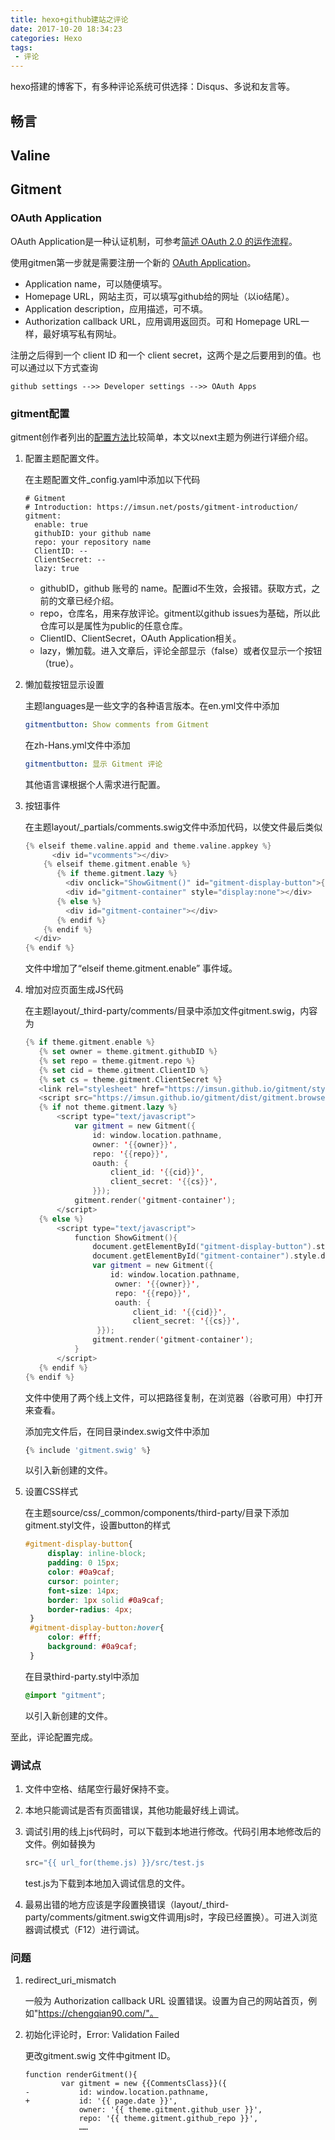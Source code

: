 ```yaml
---
title: hexo+github建站之评论
date: 2017-10-20 18:34:23
categories: Hexo
tags:
 - 评论
---
```


hexo搭建的博客下，有多种评论系统可供选择：Disqus、多说和友言等。
<!--more-->
## 畅言

## Valine

## Gitment

### OAuth Application

OAuth Application是一种认证机制，可参考[简述 OAuth 2.0 的运作流程](http://www.barretlee.com/blog/2016/01/10/oauth2-introduce/)。

使用gitmen第一步就是需要注册一个新的 [OAuth Application](https://github.com/settings/applications/new)。

- Application name，可以随便填写。
- Homepage URL，网站主页，可以填写github给的网址（以io结尾）。
- Application description，应用描述，可不填。
- Authorization callback URL，应用调用返回页。可和 Homepage URL一样，最好填写私有网址。

注册之后得到一个 client ID 和一个 client secret，这两个是之后要用到的值。也可以通过以下方式查询

```
github settings -->> Developer settings -->> OAuth Apps
```

### gitment配置

gitment创作者列出的[配置方法](https://imsun.net/posts/gitment-introduction/)比较简单，本文以next主题为例进行详细介绍。

1. 配置主题配置文件。

   在主题配置文件\_config.yaml中添加以下代码

   ```
   # Gitment
   # Introduction: https://imsun.net/posts/gitment-introduction/
   gitment:
     enable: true
     githubID: your github name
     repo: your repository name
     ClientID: --
     ClientSecret: --
     lazy: true
   ```

   - githubID，github 账号的 name。配置id不生效，会报错。获取方式，之前的文章已经介绍。
   - repo，仓库名，用来存放评论。gitment以github issues为基础，所以此仓库可以是属性为public的任意仓库。
   - ClientID、ClientSecret，OAuth Application相关。
   - lazy，懒加载。进入文章后，评论全部显示（false）或者仅显示一个按钮（true）。

2. 懒加载按钮显示设置

   主题languages是一些文字的各种语言版本。在en.yml文件中添加

   ```yaml
   gitmentbutton: Show comments from Gitment
   ```

   在zh-Hans.yml文件中添加

   ```yaml
   gitmentbutton: 显示 Gitment 评论
   ```

   其他语言课根据个人需求进行配置。

3. 按钮事件

   在主题layout/_partials/comments.swig文件中添加代码，以使文件最后类似

   ```swift
   {% elseif theme.valine.appid and theme.valine.appkey %}
         <div id="vcomments"></div>
       {% elseif theme.gitment.enable %}
          {% if theme.gitment.lazy %}
            <div onclick="ShowGitment()" id="gitment-display-button">{{ __('gitmentbutton') }}</div>
            <div id="gitment-container" style="display:none"></div>
          {% else %}
            <div id="gitment-container"></div>
          {% endif %}	
       {% endif %}
     </div>
   {% endif %}
   ```

   文件中增加了“elseif theme.gitment.enable” 事件域。

4. 增加对应页面生成JS代码

   在主题layout/_third-party/comments/目录中添加文件gitment.swig，内容为

   ```swift
   {% if theme.gitment.enable %}
      {% set owner = theme.gitment.githubID %}
      {% set repo = theme.gitment.repo %}
      {% set cid = theme.gitment.ClientID %}
      {% set cs = theme.gitment.ClientSecret %}
      <link rel="stylesheet" href="https://imsun.github.io/gitment/style/default.css">
      <script src="https://imsun.github.io/gitment/dist/gitment.browser.js"></script>
      {% if not theme.gitment.lazy %}
          <script type="text/javascript">
              var gitment = new Gitment({
                  id: window.location.pathname, 
                  owner: '{{owner}}',
                  repo: '{{repo}}',
                  oauth: {
                      client_id: '{{cid}}',
                      client_secret: '{{cs}}',
                  }});
              gitment.render('gitment-container');
          </script>
      {% else %}
          <script type="text/javascript">
              function ShowGitment(){
                  document.getElementById("gitment-display-button").style.display = "none";
                  document.getElementById("gitment-container").style.display = "block";
                  var gitment = new Gitment({
                      id: window.location.pathname, 
                       owner: '{{owner}}',
                       repo: '{{repo}}',
                       oauth: {
                           client_id: '{{cid}}',
                           client_secret: '{{cs}}',
                   }});
                  gitment.render('gitment-container');
              }
          </script>
      {% endif %}
   {% endif %}
   ```

   文件中使用了两个线上文件，可以把路径复制，在浏览器（谷歌可用）中打开来查看。

   添加完文件后，在同目录index.swig文件中添加

   ```js
   {% include 'gitment.swig' %}
   ```

   以引入新创建的文件。

5. 设置CSS样式

   在主题source/css/_common/components/third-party/目录下添加gitment.styl文件，设置button的样式

   ```css
   #gitment-display-button{
        display: inline-block;
        padding: 0 15px;
        color: #0a9caf;
        cursor: pointer;
        font-size: 14px;
        border: 1px solid #0a9caf;
        border-radius: 4px;
    }
    #gitment-display-button:hover{
        color: #fff;
        background: #0a9caf;
    }
   ```

   在目录third-party.styl中添加

   ```css
   @import "gitment";
   ```

   以引入新创建的文件。

至此，评论配置完成。

### 调试点

1. 文件中空格、结尾空行最好保持不变。

2. 本地只能调试是否有页面错误，其他功能最好线上调试。

3. 调试引用的线上js代码时，可以下载到本地进行修改。代码引用本地修改后的文件。例如替换为

   ```js
   src="{{ url_for(theme.js) }}/src/test.js
   ```

   test.js为下载到本地加入调试信息的文件。

4. 最易出错的地方应该是字段置换错误（layout/_third-party/comments/gitment.swig文件调用js时，字段已经置换）。可进入浏览器调试模式（F12）进行调试。

### 问题

1. redirect_uri_mismatch

   一般为 Authorization callback URL 设置错误。设置为自己的网站首页，例如"https://chengqian90.com/"。

2. 初始化评论时，Error: Validation Failed

   更改gitment.swig  文件中gitment ID。

   ```shell
   function renderGitment(){
           var gitment = new {{CommentsClass}}({
   -           id: window.location.pathname,
   +           id: '{{ page.date }}',
               owner: '{{ theme.gitment.github_user }}',
               repo: '{{ theme.gitment.github_repo }}',
               ……
   ```